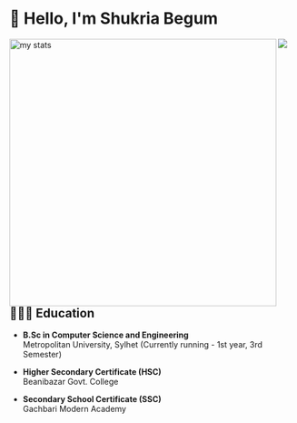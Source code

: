 # 👋 Hello, I'm Shukria Begum

<img alt="my stats" align="left" width="470" src="https://github-readme-stats.vercel.app/api?username=shukriabegum&show_icons=true&theme=onedark&show=reviews,discussions_started,discussions_answered,prs_merged,prs_merged_percentagee"/>
<a href="https://github.com/anuraghazra/convoychat">
  <img  align="left" src="https://github-readme-stats.vercel.app/api/top-langs?username=shukriabegum&theme=onedark&layout=compact&langs_count=8&card_width=470"  />
</a>


 ## 👨🏻‍🎓 Education

- **B.Sc in Computer Science and Engineering**  
  Metropolitan University, Sylhet (Currently running - 1st year, 3rd Semester)  

- **Higher Secondary Certificate (HSC)**  
  Beanibazar Govt. College  

- **Secondary School Certificate (SSC)**  
  Gachbari Modern Academy
